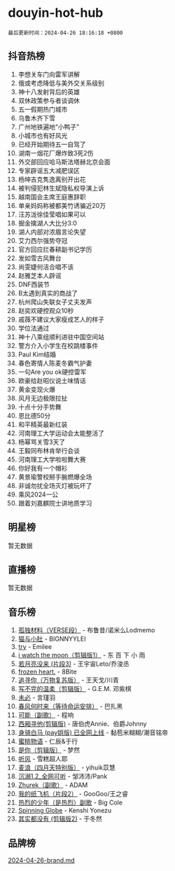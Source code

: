 # douyin-hot-hub

`最后更新时间：2024-04-26 18:16:18 +0800`

## 抖音热榜

1. 李想关车门向雷军讲解
1. 俄或考虑降低与美外交关系级别
1. 神十八发射背后的英雄
1. 双休政策参与者谈调休
1. 五一假期热门城市
1. 乌鲁木齐下雪
1. 广州地铁遍地“小鸭子”
1. 小城市也有好风光
1. 已经开始期待五一自驾了
1. 湖南一烟花厂爆炸致3死2伤
1. 外交部回应哈马斯法塔赫北京会面
1. 专家辟谣五大减肥误区
1. 杨坤吉克隽逸离别开出花
1. 被判侵犯林生斌隐私权导演上诉
1. 越南国会主席王庭惠辞职
1. 单亲妈妈称被都美竹诱骗近20万
1. 汪苏泷徐佳莹唱如果可以
1. 掘金擒湖人大比分3:0
1. 湖人内部对浓眉言论失望
1. 艾力西尔强势夺冠
1. 官方回应拦春耕副书记学历
1. 发如雪古风舞台
1. 尚雯婕何洁合唱不该
1. 赵雅芝本人辟谣
1. DNF西装节
1. B太遇到真实的商战了
1. 杭州爬山失联女子丈夫发声
1. 赵奕欢硬控观众10秒
1. 戚薇不建议大家瘦成艺人的样子
1. 学位法通过
1. 神十八乘组顺利进驻中国空间站
1. 警方介入小学生在校跳楼事件
1. Paul Kim结婚
1. 春色寄情人陈麦冬霸气护妻
1. 一句Are you ok硬控雷军
1. 欧豪给赵昭仪说土味情话
1. 黄金变现火爆
1. 风月无边极限拉扯
1. 十点十分手势舞
1. 恩比德50分
1. 和平精英最新红装
1. 河南理工大学运动会太能整活了
1. 杨幂骂关雪3天了
1. 王毅同布林肯举行会谈
1. 河南理工大学啦啦舞大赛
1. 你好我有一个帽衫
1. 黄景瑜警校掰手腕燃爆全场
1. 非诚勿扰全场灭灯被玩坏了
1. 乘风2024一公
1. 跟着刘嘉麒院士讲地质学习

## 明星榜

暂无数据

## 直播榜

暂无数据

## 音乐榜

1. [孤独材料（VERSE段）](https://sf3-cdn-tos.douyinstatic.com/obj/tos-cn-ve-2774/ocX7glDNHYlwFeYrGQfBZoThtvPWy8tCCEBGKQ) - 布鲁昔/诺米么Lodmemo
1. [猫与小肚](https://sf3-cdn-tos.douyinstatic.com/obj/tos-cn-ve-2774/osZeoClMECgK8DYl6VebABgbchEtPYQjZEnRtd) - BIGNNYYLEI
1. [try](https://sf5-hl-cdn-tos.douyinstatic.com/obj/tos-cn-ve-2774/oMCYLreazYIFEgVb1vQdrJnJTbe8DDfiCA6gKw) - Emilee
1. [i watch the moon（剪辑版1）](https://sf3-cdn-tos.douyinstatic.com/obj/tos-cn-ve-2774/o0I9mSChzHZANMJIEBfkCQzzg6N5WAcVtqft9P) - 东 百 下 小 雨
1. [若月亮没来 (片段3)](https://sf3-cdn-tos.douyinstatic.com/obj/tos-cn-ve-2774/okfyEUsGW1B1ovJi5JiN9IjvAT2lMwA054GoEB) - 王宇宙Leto/乔浚丞
1. [frozen heart.](https://sf5-hl-cdn-tos.douyinstatic.com/obj/tos-cn-ve-2774/oIIWJfyjIACZA9zQMtnJ6hQQhFC4vhCupoRBsO) - 8Bite
1. [追寻你（万物复苏版）](https://sf3-cdn-tos.douyinstatic.com/obj/tos-cn-ve-2774/oYeAZJsbjIDit9APmBg8u6uDUQnHmoCf3gbo74) - 王天戈/川青
1. [写不完的温柔（剪辑版）](https://sf5-hl-cdn-tos.douyinstatic.com/obj/tos-cn-ve-2774/oYBzzZQJ233GfwkemJJffAIWgeIYrjZfWhHTcG) - G.E.M. 邓紫棋
1. [未必](https://sf5-hl-cdn-tos.douyinstatic.com/obj/tos-cn-ve-2774/ogntQMFnKQDZUgTCYuJgfLEtleYZZFxBQqhhFB) - 言瑾羽
1. [春风何时来（等待命运安排）](https://sf6-cdn-tos.douyinstatic.com/obj/tos-cn-ve-2774/oICBNbD3gelMfB4WgiD1KI2jQtXZE2FgHLwtsl) - 巴扎黑
1. [可能（副歌）](https://sf3-cdn-tos.douyinstatic.com/obj/tos-cn-ve-2774/cde1731888894259b333569393c2fb51) - 程响
1. [西厢寻他(剪辑版)](https://sf3-cdn-tos.douyinstatic.com/obj/tos-cn-ve-2774/oUsAVfAQKlRNxEv5qxvIB8o5qmIWUcXbzJKJhw) - 唐伯虎Annie、伯爵Johnny
1. [身骑白马 (pay姐版) 已全网上线](https://sf5-hl-cdn-tos.douyinstatic.com/obj/tos-cn-ve-2774/oQLO5ZgLsFkaDhdIIveF2zUCgfweY0gWaH4AQG) - 黏苞米糊糊/潮音铭帝
1. [蜜桃物语](https://sf3-cdn-tos.douyinstatic.com/obj/tos-cn-ve-2774/oIhOSCZtIACtYU4XQkngiW9kCBfVD1Fz9IYeqL) - 仁辰&于行
1. [是你（剪辑版）](https://sf3-cdn-tos.douyinstatic.com/obj/tos-cn-ve-2774/46019dae783c4c969944217fe1cfafc4) - 梦然
1. [听风](https://sf5-hl-cdn-tos.douyinstatic.com/obj/tos-cn-ve-2774/oAPa3yDDDIZygYzQdBemCAIngcCeEARgbQDtJC) - 雪糕超人耶
1. [麦浪（四月天特别版）](https://sf5-hl-cdn-tos.douyinstatic.com/obj/tos-cn-ve-2774/26f5501a6547411fa3fbedc592fed0ad) - yihuik苡慧
1. [沉溺1.2_全网可听](https://sf27-cdn-tos.douyinstatic.com/obj/tos-cn-ve-2774/ok2QoiBqsWAX9McZmWiI9gAB0EzwD4Xj6yfmtH) - 邹沛沛/Pank
1. [Zhurek（副歌）](https://sf5-hl-cdn-tos.douyinstatic.com/obj/tos-cn-ve-2774/ooQm8FBZQDlf0btEYgVpCcSCQfrdJGBEKZYBGS) - ADAM
1. [我的纸飞机（片段2）](https://sf3-cdn-tos.douyinstatic.com/obj/tos-cn-ve-2774/oM2ZrKcg2CD5AeRB2gkeXOFB1IxAGJdZPazYHf) - GooGoo/王之睿
1. [热烈的少年（是热烈）副歌](https://sf3-cdn-tos.douyinstatic.com/obj/tos-cn-ve-2774/owVNI0CLDAUMtSz6TEYvfFBFL4UDFFhLfgK8fa) - Big Cole
1. [Spinning Globe](https://sf3-cdn-tos.douyinstatic.com/obj/tos-cn-ve-2774/oAYhDobngQZXzvJaWpxueRR0jC4FZDexedXDYA) - Kenshi Yonezu
1. [其实都没有 (剪辑版2)](https://sf5-hl-cdn-tos.douyinstatic.com/obj/tos-cn-ve-2774/oEBNQenHZtBhxYjGgUDQk0BCHTigQafgFlbQ7k) - 于冬然

## 品牌榜

[2024-04-26-brand.md](2024-04-26-brand.md)
